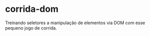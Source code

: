 # corrida-dom
Treinando seletores a manipulação de elementos via DOM com esse pequeno jogo de corrida.
